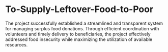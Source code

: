 # To-Supply-Leftover-Food-to-Poor
The project successfully established a streamlined and transparent system for managing surplus food donations. Through efficient coordination with volunteers and timely delivery to beneficiaries, the project effectively addressed food insecurity while maximizing the utilization of available resources.
